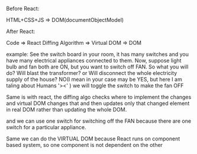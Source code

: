 Before React:

HTML+CSS+JS => DOM(documentObjectModel)

After React:

Code => React Diffing Algorithm => Virtual DOM => DOM

example:
See the switch board in your room, it has many switches and you have many electrical appliances connected to them.
Now, suppose light bulb and fan both are ON,
but you want to switch off FAN.
So what you will do? Will blast the transformer? or Will disconnect the whole electricity supply of the house?
NO(I mean in your case may be YES, but here I am taling about Humans '><' ) we will toggle the switch to make the fan OFF

Same is with react, the diffing algo checks where to implement the changes and virtual DOM changes that and then updates only that changed element in real DOM rather than updating the whole DOM.

and we can use one switch for switching off the FAN because there are one switch for a particular appliance.

Same we can do the VIRTUAL DOM because React runs on component based system, so one component is not dependent on the other
